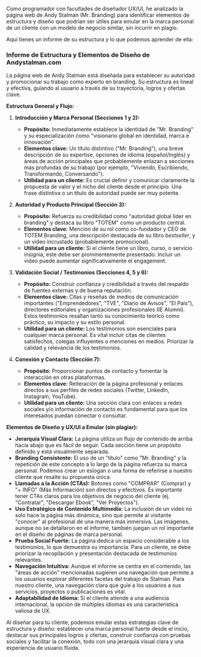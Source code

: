 ﻿Como programador con facultades de diseñador UX/UI, he analizado la página web de Andy Stalman (Mr. Branding) para identificar elementos de estructura y diseño que podrían ser útiles para emular en la marca personal de un cliente con un modelo de negocio similar, sin incurrir en plagio.

Aquí tienes un informe de su estructura y lo que podemos aprender de ella:

### Informe de Estructura y Elementos de Diseño de Andystalman.com

La página web de Andy Stalman está diseñada para establecer su autoridad y promocionar su trabajo como experto en branding. Su estructura es lineal y efectiva, guiando al usuario a través de su trayectoria, logros y ofertas clave.

**Estructura General y Flujo:**

1.  **Introducción y Marca Personal (Secciones 1 y 2):**
    * **Propósito:** Inmediatamente establece la identidad de "Mr. Branding" y su especialización como "visionario global en identidad, marca e innovación".
    * **Elementos clave:** Un título distintivo ("Mr. Branding"), una breve descripción de su expertise, opciones de idioma (español/inglés) y áreas de acción principales que probablemente enlazan a secciones más profundas de su trabajo (por ejemplo, "Viviendo, Escribiendo, Transformando, Conversando").
    * **Utilidad para un cliente:** Es crucial definir y comunicar claramente la propuesta de valor y el nicho del cliente desde el principio. Una frase distintiva o un título de autoridad puede ser muy potente.

2.  **Autoridad y Producto Principal (Sección 3):**
    * **Propósito:** Refuerza su credibilidad como "autoridad global líder en branding" y destaca su libro "TOTEM" como un producto central.
    * **Elementos clave:** Mención de su rol como co-fundador y CEO de TOTEM Branding, una descripción destacada de su libro *bestseller*, y un video incrustado (probablemente promocional).
    * **Utilidad para un cliente:** Si el cliente tiene un libro, curso, o servicio insignia, este debe ser prominentemente presentado. Incluir un video puede aumentar significativamente el engagement.

3.  **Validación Social / Testimonios (Secciones 4, 5 y 6):**
    * **Propósito:** Construir confianza y credibilidad a través del respaldo de fuentes externas y de buena reputación.
    * **Elementos clave:** Citas y reseñas de medios de comunicación importantes ("Emprendedores", "TVE", "Diario de Avisos", "El País"), directores editoriales y organizaciones profesionales (IE Alumni). Estos testimonios resaltan tanto su conocimiento teórico como práctico, su impacto y su estilo personal.
    * **Utilidad para un cliente:** Los testimonios son esenciales para cualquier marca personal. Es vital incluir citas de clientes satisfechos, colegas influyentes o menciones en medios. Priorizar la calidad y relevancia de los testimonios.

4.  **Conexión y Contacto (Sección 7):**
    * **Propósito:** Proporcionar puntos de contacto y fomentar la interacción en otras plataformas.
    * **Elementos clave:** Reiteración de la página profesional y enlaces directos a sus perfiles de redes sociales (Twitter, LinkedIn, Instagram, YouTube).
    * **Utilidad para un cliente:** Una sección clara con enlaces a redes sociales y/o información de contacto es fundamental para que los interesados puedan conectar o consultar.

**Elementos de Diseño y UX/UI a Emular (sin plagiar):**

* **Jerarquía Visual Clara:** La página utiliza un flujo de contenido de arriba hacia abajo que es fácil de seguir. Cada sección tiene un propósito definido y está visualmente separada.
* **Branding Consistente:** El uso de un "título" como "Mr. Branding" y la repetición de este concepto a lo largo de la página refuerza su marca personal. Podemos crear un eslogan o una forma de referirse a nuestro cliente que resalte su propuesta única.
* **Llamadas a la Acción (CTAs):** Botones como "COMPRAR" (Comprar) y "+ INFO" (Más Información) son directos y efectivos. Es importante tener CTAs claros para los objetivos de negocio del cliente (ej. "Contratar", "Descargar Ebook", "Ver Proyectos").
* **Uso Estratégico de Contenido Multimedia:** La inclusión de un video no solo hace la página más dinámica, sino que permite al visitante "conocer" al profesional de una manera más inmersiva. Las imágenes, aunque no se detallaron en el informe, también juegan un rol importante en el diseño de páginas de marca personal.
* **Prueba Social Fuerte:** La página dedica un espacio considerable a los testimonios, lo que demuestra su importancia. Para un cliente, se debe priorizar la recopilación y presentación destacada de testimonios relevantes.
* **Navegación Intuitiva:** Aunque el informe se centra en el contenido, las "áreas de acción" mencionadas sugieren una navegación que permite a los usuarios explorar diferentes facetas del trabajo de Stalman. Para nuestro cliente, una navegación clara que guíe a los usuarios a sus servicios, proyectos o publicaciones es vital.
* **Adaptabilidad de Idioma:** Si el cliente atiende a una audiencia internacional, la opción de múltiples idiomas es una característica valiosa de UX.

Al diseñar para tu cliente, podemos emular estas estrategias clave de estructura y diseño: establecer una marca personal fuerte desde el inicio, destacar sus principales logros y ofertas, construir confianza con pruebas sociales y facilitar la conexión, todo con una jerarquía visual clara y una experiencia de usuario fluida.